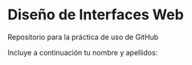 # Diseño de Interfaces Web
Repositorio para la práctica de uso de GitHub

Incluye a continuación tu nombre y apellidos:

